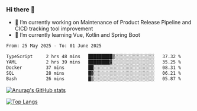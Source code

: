 ### Hi there 👋

- 🔭 I’m currently working on Maintenance of Product Release Pipeline and CICD tracking tool improvement
- 🌱 I’m currently learning Vue, Kotlin and Spring Boot

<!--START_SECTION:waka-->

```txt
From: 25 May 2025 - To: 01 June 2025

TypeScript     2 hrs 48 mins   █████████▒░░░░░░░░░░░░░░░   37.32 %
YAML           2 hrs 39 mins   ████████▓░░░░░░░░░░░░░░░░   35.25 %
Docker         37 mins         ██░░░░░░░░░░░░░░░░░░░░░░░   08.31 %
SQL            28 mins         █▓░░░░░░░░░░░░░░░░░░░░░░░   06.21 %
Bash           26 mins         █▒░░░░░░░░░░░░░░░░░░░░░░░   05.87 %
```

<!--END_SECTION:waka-->

[![Anurag's GitHub stats](https://github-readme-stats.vercel.app/api?username=yunhao981&show_icons=true&theme=solarized-dark)](https://github.com/anuraghazra/github-readme-stats)

[![Top Langs](https://github-readme-stats.vercel.app/api/top-langs/?username=yunhao981&theme=solarized-dark&layout=compact)](https://github.com/anuraghazra/github-readme-stats)

<!--
**yunhao981/yunhao981** is a ✨ _special_ ✨ repository because its `README.md` (this file) appears on your GitHub profile.

Here are some ideas to get you started:

- 🔭 I’m currently working on Maintenance of Release Pipeline and CICD tracking tool improvement
- 🌱 I’m currently learning Vue, Kotlin and Spring Boot
- 👯 I’m looking to collaborate on ...
- 🤔 I’m looking for help with ...
- 💬 Ask me about ...
- 📫 How to reach me: ...
- 😄 Pronouns: ...
- ⚡ Fun fact: ...
-->


